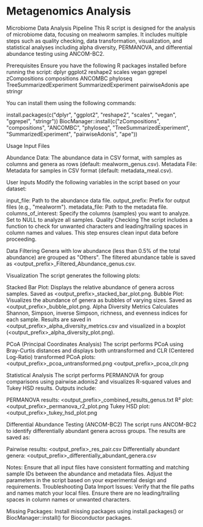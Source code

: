 # Metagenomics Analysis
Microbiome Data Analysis Pipeline
This R script is designed for the analysis of microbiome data, focusing on mealworm samples. It includes multiple steps such as quality checking, data transformation, visualization, and statistical analyses including alpha diversity, PERMANOVA, and differential abundance testing using ANCOM-BC2.

Prerequisites
Ensure you have the following R packages installed before running the script:
dplyr
ggplot2
reshape2
scales
vegan
ggrepel
zCompositions
compositions
ANCOMBC
phyloseq
TreeSummarizedExperiment
SummarizedExperiment
pairwiseAdonis
ape
stringr

You can install them using the following commands:

install.packages(c("dplyr", "ggplot2", "reshape2", "scales", "vegan", "ggrepel", "stringr"))
BiocManager::install(c("zCompositions", "compositions", "ANCOMBC", "phyloseq", "TreeSummarizedExperiment", "SummarizedExperiment", "pairwiseAdonis", "ape"))

Usage
Input Files

Abundance Data: The abundance data in CSV format, with samples as columns and genera as rows (default: mealworm_genus.csv).
Metadata File: Metadata for samples in CSV format (default: metadata_meal.csv).

User Inputs
Modify the following variables in the script based on your dataset:

input_file: Path to the abundance data file.
output_prefix: Prefix for output files (e.g., "mealworm").
metadata_file: Path to the metadata file.
columns_of_interest: Specify the columns (samples) you want to analyze. Set to NULL to analyze all samples.
Quality Checking
The script includes a function to check for unwanted characters and leading/trailing spaces in column names and values. This step ensures clean input data before proceeding.

Data Filtering
Genera with low abundance (less than 0.5% of the total abundance) are grouped as "Others". The filtered abundance table is saved as <output_prefix>_Filtered_Abundance_genus.csv.

Visualization
The script generates the following plots:

Stacked Bar Plot: Displays the relative abundance of genera across samples. Saved as <output_prefix>_stacked_bar_plot.png.
Bubble Plot: Visualizes the abundance of genera as bubbles of varying sizes. Saved as <output_prefix>_bubble_plot.png.
Alpha Diversity Metrics
Calculates Shannon, Simpson, inverse Simpson, richness, and evenness indices for each sample. Results are saved in <output_prefix>_alpha_diversity_metrics.csv and visualized in a boxplot (<output_prefix>_alpha_diversity_plot.png).

PCoA (Principal Coordinates Analysis)
The script performs PCoA using Bray-Curtis distances and displays both untransformed and CLR (Centered Log-Ratio) transformed PCoA plots:
<output_prefix>_pcoa_untransformed.png
<output_prefix>_pcoa_clr.png

Statistical Analysis
The script performs PERMANOVA for group comparisons using pairwise.adonis2 and visualizes R-squared values and Tukey HSD results. Outputs include:

PERMANOVA results: <output_prefix>_combined_results_genus.txt
R² plot: <output_prefix>_permanova_r2_plot.png
Tukey HSD plot: <output_prefix>_tukey_hsd_plot.png

Differential Abundance Testing (ANCOM-BC2)
The script runs ANCOM-BC2 to identify differentially abundant genera across groups. The results are saved as:

Pairwise results: <output_prefix>_res_pair.csv
Differentially abundant genera: <output_prefix>_differentially_abundant_genera.csv

Notes:
Ensure that all input files have consistent formatting and matching sample IDs between the abundance and metadata files.
Adjust the parameters in the script based on your experimental design and requirements.
Troubleshooting
Data Import Issues: Verify that the file paths and names match your local files. Ensure there are no leading/trailing spaces in column names or unwanted characters.

Missing Packages: Install missing packages using install.packages() or BiocManager::install() for Bioconductor packages.
